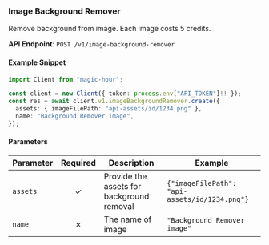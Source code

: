 
### Image Background Remover <a name="create"></a>

Remove background from image. Each image costs 5 credits.

**API Endpoint**: `POST /v1/image-background-remover`

#### Example Snippet

```typescript
import Client from "magic-hour";

const client = new Client({ token: process.env["API_TOKEN"]!! });
const res = await client.v1.imageBackgroundRemover.create({
  assets: { imageFilePath: "api-assets/id/1234.png" },
  name: "Background Remover image",
});

```

#### Parameters

| Parameter | Required | Description | Example |
|-----------|:--------:|-------------|--------|
| `assets` | ✓ | Provide the assets for background removal | `{"imageFilePath": "api-assets/id/1234.png"}` |
| `name` | ✗ | The name of image | `"Background Remover image"` |
